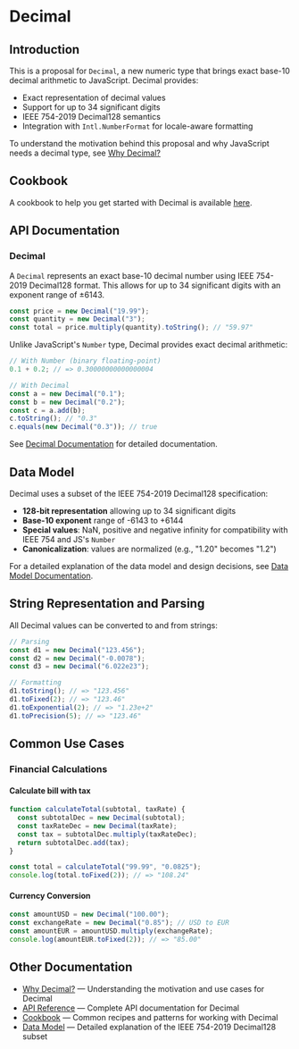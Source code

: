 # Decimal

## Introduction

This is a proposal for `Decimal`, a new numeric type that brings exact base-10 decimal arithmetic to JavaScript. Decimal provides:

- Exact representation of decimal values
- Support for up to 34 significant digits
- IEEE 754-2019 Decimal128 semantics
- Integration with `Intl.NumberFormat` for locale-aware formatting

To understand the motivation behind this proposal and why JavaScript needs a decimal type, see [Why Decimal?](./why-decimal.md)

## Cookbook

A cookbook to help you get started with Decimal is available [here](./cookbook.md).

## API Documentation

### **Decimal**

A `Decimal` represents an exact base-10 decimal number using IEEE 754-2019 Decimal128 format. This allows for up to 34 significant digits with an exponent range of ±6143.

```js
const price = new Decimal("19.99");
const quantity = new Decimal("3");
const total = price.multiply(quantity).toString(); // "59.97"
```

Unlike JavaScript's `Number` type, Decimal provides exact decimal arithmetic:

```js
// With Number (binary floating-point)
0.1 + 0.2; // => 0.30000000000000004

// With Decimal
const a = new Decimal("0.1");
const b = new Decimal("0.2");
const c = a.add(b);
c.toString(); // "0.3"
c.equals(new Decimal("0.3")); // true
```

See [Decimal Documentation](./decimal.md) for detailed documentation.

## Data Model

Decimal uses a subset of the IEEE 754-2019 Decimal128 specification:

- **128-bit representation** allowing up to 34 significant digits
- **Base-10 exponent** range of -6143 to +6144
- **Special values**: NaN, positive and negative infinity for compatibility with IEEE 754 and JS's `Number`
- **Canonicalization**: values are normalized (e.g., "1.20" becomes "1.2")

For a detailed explanation of the data model and design decisions, see [Data Model Documentation](./data-model.md).

## String Representation and Parsing

All Decimal values can be converted to and from strings:

```js
// Parsing
const d1 = new Decimal("123.456");
const d2 = new Decimal("-0.0078");
const d3 = new Decimal("6.022e23");

// Formatting
d1.toString(); // => "123.456"
d1.toFixed(2); // => "123.46"
d1.toExponential(2); // => "1.23e+2"
d1.toPrecision(5); // => "123.46"
```

## Common Use Cases

### Financial Calculations

#### Calculate bill with tax

```js
function calculateTotal(subtotal, taxRate) {
  const subtotalDec = new Decimal(subtotal);
  const taxRateDec = new Decimal(taxRate);
  const tax = subtotalDec.multiply(taxRateDec);
  return subtotalDec.add(tax);
}

const total = calculateTotal("99.99", "0.0825");
console.log(total.toFixed(2)); // => "108.24"
```

#### Currency Conversion

```js
const amountUSD = new Decimal("100.00");
const exchangeRate = new Decimal("0.85"); // USD to EUR
const amountEUR = amountUSD.multiply(exchangeRate);
console.log(amountEUR.toFixed(2)); // => "85.00"
```

## Other Documentation

- [Why Decimal?](./why-decimal.md) — Understanding the motivation and use cases for Decimal
- [API Reference](./decimal.md) — Complete API documentation for Decimal
- [Cookbook](./cookbook.md) — Common recipes and patterns for working with Decimal
- [Data Model](./data-model.md) — Detailed explanation of the IEEE 754-2019 Decimal128 subset
